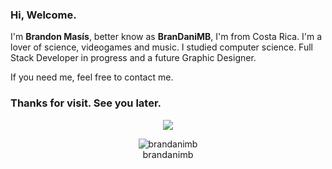 ### Hi, Welcome.
I'm **Brandon Masís**, better know as **BranDaniMB**, I'm from Costa Rica. I'm a lover of science, videogames and music. I studied computer science. Full Stack Developer in progress and a future Graphic Designer.

If you need me, feel free to contact me.

### Thanks for visit. See you later.

<p align="center">
  <a href="https://skillicons.dev">
    <img src="https://skillicons.dev/icons?i=androidstudio,bootstrap,cs,css,bots,figma,firebase,git,github,html,idea,ai,java,js,kotlin,latex,lua,mysql,netlify,nextjs,nodejs,ps,php,py,react,sass,vscode&perline=9" />
  </a>
</p>
<p align="center" title="brandanimb">
  <img src="https://skillicons.dev/icons?i=discord" alt="brandanimb" />
  <br />
  <span style="font-size: 0.9rem">brandanimb</span>
</p>




